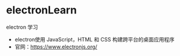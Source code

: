 # electronLearn
electron 学习
- electron使用 JavaScript，HTML 和 CSS 构建跨平台的桌面应用程序 
- 官网：https://www.electronjs.org/
